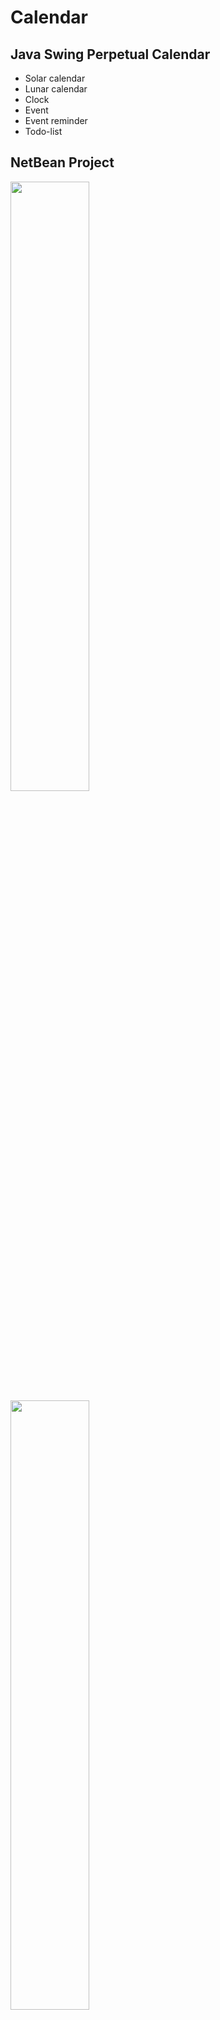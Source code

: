 # Calendar
## Java Swing Perpetual Calendar
- Solar calendar
- Lunar calendar
- Clock
- Event
- Event reminder
- Todo-list
## NetBean Project
<image src="/images/demo1.PNG" width="50%">
<image src="/images/demo2.PNG" width="50%">
<image src="/images/demo3.PNG" width="50%">
<image src="/images/demo4.PNG" width="50%">
<image src="/images/demo5.PNG" width="50%">

## Thanks for IanHong
